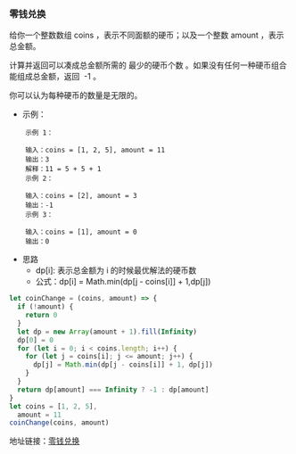 ### 零钱兑换

给你一个整数数组 coins ，表示不同面额的硬币；以及一个整数 amount ，表示总金额。

计算并返回可以凑成总金额所需的 最少的硬币个数 。如果没有任何一种硬币组合能组成总金额，返回  -1 。

你可以认为每种硬币的数量是无限的。

- 示例：

```
    示例 1：

    输入：coins = [1, 2, 5], amount = 11
    输出：3
    解释：11 = 5 + 5 + 1
    示例 2：

    输入：coins = [2], amount = 3
    输出：-1
    示例 3：

    输入：coins = [1], amount = 0
    输出：0
```

- 思路
  - dp[i]: 表示总金额为 i 的时候最优解法的硬币数
  - 公式：dp[i] = Math.min(dp[j - coins[i]] + 1,dp[j])

```js
let coinChange = (coins, amount) => {
  if (!amount) {
    return 0
  }
  let dp = new Array(amount + 1).fill(Infinity)
  dp[0] = 0
  for (let i = 0; i < coins.length; i++) {
    for (let j = coins[i]; j <= amount; j++) {
      dp[j] = Math.min(dp[j - coins[i]] + 1, dp[j])
    }
  }
  return dp[amount] === Infinity ? -1 : dp[amount]
}
let coins = [1, 2, 5],
  amount = 11
coinChange(coins, amount)
```

地址链接：<a href='https://leetcode-cn.com/problems/coin-change' target='_blak'>零钱兑换</a>

